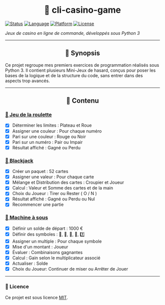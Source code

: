 <div align="center">

# 🎲 cli-casino-game

</div>

[![Status](https://img.shields.io/badge/Status-Completed-brightgreen)]()
[![Language](https://img.shields.io/badge/Language-Python%203-blue)]()
[![Platform](https://img.shields.io/badge/Platform-CLI-lightgrey)]()
[![License](https://img.shields.io/badge/License-MIT-green)]()

*Jeux de casino en ligne de commande, développés sous Python 3*

---

<div align="center">

## 📖 Synopsis

</div>

Ce projet regroupe mes premiers exercices de programmation réalisés sous Python 3. Il contient plusieurs Mini-Jeux de hasard, conçus pour poser les bases de la logique et de la structure du code, sans entrer dans des aspects trop avancés.

---

<div align="center">

## 📂 Contenu

</div>

### [🔗 Jeu de la roulette](jeu-de-la-roulette)

- [x] Déterminer les limites : Plateau et Roue
- [x] Assigner une couleur : Pour chaque numéro
- [x] Pari sur une couleur : Rouge ou Noir
- [x] Pari sur un numéro : Pair ou Impair
- [x] Résultat affiché : Gagné ou Perdu

### [🔗 Blackjack](blackjack)

- [x] Créer un paquet : 52 cartes
- [x] Assigner une valeur : Pour chaque carte
- [x] Mélange et Distribution des cartes : Croupier et Joueur
- [x] Calcul : Valeur et Somme des cartes et de la main
- [x] Choix du Joueur : Tirer ou Rester ( O / N )
- [x] Résultat affiché : Gagné ou Perdu ou Nul
- [x] Recommencer une partie

### [🔗 Machine à sous](machine-a-sous)

- [x] Définir un solde de départ : 1000 €
- [x] Définir des symboles : 🍒, 🍋, 🔔, 💎, 7️⃣
- [x] Assigner un multiple : Pour chaque symbole
- [x] Mise d'un montant : Joueur
- [x] Évaluer : Combinaisons gagnantes
- [x] Calcul : Gain selon le multiplicateur associé
- [x] Actualiser : Solde
- [x] Choix du Joueur: Continuer de miser ou Arrêter de Jouer

---

### 📄 Licence

Ce projet est sous licence [MIT](LICENSE).

